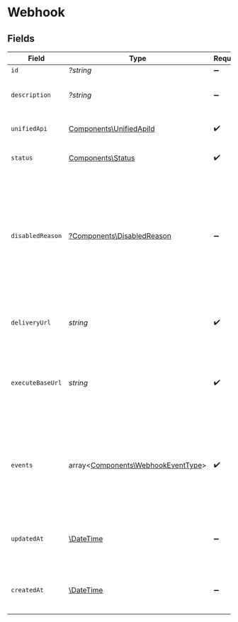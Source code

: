 # Webhook


## Fields

| Field                                                                                                                                | Type                                                                                                                                 | Required                                                                                                                             | Description                                                                                                                          | Example                                                                                                                              |
| ------------------------------------------------------------------------------------------------------------------------------------ | ------------------------------------------------------------------------------------------------------------------------------------ | ------------------------------------------------------------------------------------------------------------------------------------ | ------------------------------------------------------------------------------------------------------------------------------------ | ------------------------------------------------------------------------------------------------------------------------------------ |
| `id`                                                                                                                                 | *?string*                                                                                                                            | :heavy_minus_sign:                                                                                                                   | N/A                                                                                                                                  | 1234                                                                                                                                 |
| `description`                                                                                                                        | *?string*                                                                                                                            | :heavy_minus_sign:                                                                                                                   | A description of the object.                                                                                                         | A description                                                                                                                        |
| `unifiedApi`                                                                                                                         | [Components\UnifiedApiId](../../Models/Components/UnifiedApiId.md)                                                                   | :heavy_check_mark:                                                                                                                   | Name of Apideck Unified API                                                                                                          | crm                                                                                                                                  |
| `status`                                                                                                                             | [Components\Status](../../Models/Components/Status.md)                                                                               | :heavy_check_mark:                                                                                                                   | The status of the webhook.                                                                                                           | enabled                                                                                                                              |
| `disabledReason`                                                                                                                     | [?Components\DisabledReason](../../Models/Components/DisabledReason.md)                                                              | :heavy_minus_sign:                                                                                                                   | Indicates if the webhook has has been disabled as it reached its retry limit or if account is over the usage allocated by it's plan. | retry_limit                                                                                                                          |
| `deliveryUrl`                                                                                                                        | *string*                                                                                                                             | :heavy_check_mark:                                                                                                                   | The delivery url of the webhook endpoint.                                                                                            | https://example.com/my/webhook/endpoint                                                                                              |
| `executeBaseUrl`                                                                                                                     | *string*                                                                                                                             | :heavy_check_mark:                                                                                                                   | The Unify Base URL events from connectors will be sent to after service id is appended.                                              | https://unify.apideck.com/webhook/webhooks/1234/execute                                                                              |
| `events`                                                                                                                             | array<[Components\WebhookEventType](../../Models/Components/WebhookEventType.md)>                                                    | :heavy_check_mark:                                                                                                                   | The list of subscribed events for this webhook. [`*`] indicates that all events are enabled.                                         | [<br/>"vault.connection.created",<br/>"vault.connection.updated"<br/>]                                                               |
| `updatedAt`                                                                                                                          | [\DateTime](https://www.php.net/manual/en/class.datetime.php)                                                                        | :heavy_minus_sign:                                                                                                                   | The date and time when the object was last updated.                                                                                  | 2020-09-30T07:43:32.000Z                                                                                                             |
| `createdAt`                                                                                                                          | [\DateTime](https://www.php.net/manual/en/class.datetime.php)                                                                        | :heavy_minus_sign:                                                                                                                   | The date and time when the object was created.                                                                                       | 2020-09-30T07:43:32.000Z                                                                                                             |